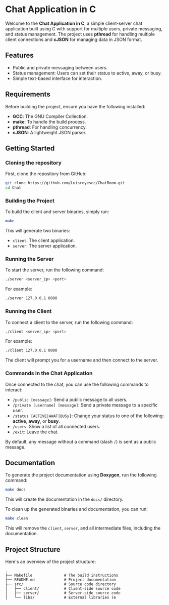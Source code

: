 # Chat Application in C

Welcome to the **Chat Application in C**, a simple client-server chat application built using C with support for multiple users, private messaging, and status management. The project uses **pthread** for handling multiple client connections and **cJSON** for managing data in JSON format.

## Features
- Public and private messaging between users.
- Status management: Users can set their status to active, away, or busy.
- Simple text-based interface for interaction.

## Requirements
Before building the project, ensure you have the following installed:
- **GCC**: The GNU Compiler Collection.
- **make**: To handle the build process.
- **pthread**: For handling concurrency.
- **cJSON**: A lightweight JSON parser.

## Getting Started

### Cloning the repository
First, clone the repository from GitHub:

```bash
git clone https://github.com/Luisreyescc/ChatRoom.git
cd Chat
```

### Building the Project

To build the client and server binaries, simply run:

```bash
make
```

This will generate two binaries:
- `client`: The client application.
- `server`: The server application.

### Running the Server
To start the server, run the following command:

```bash
./server <server_ip> <port>
```

For example:

```bash
./server 127.0.0.1 8080
 ```

### Running the Client
To connect a client to the server, run the following command:

```bash
./client <server_ip> <port>
```

For example:

```bash
./client 127.0.0.1 8080
```

The client will prompt you for a username and then connect to the server.

### Commands in the Chat Application

Once connected to the chat, you can use the following commands to interact:

- `/public [message]`: Send a public message to all users.
- `/private [username] [message]`: Send a private message to a specific user.
- `/status [ACTIVE|AWAT|BUSy]`: Change your status to one of the following: **active**, **away**, or **busy**.
- `/users`: Show a list of all connected users.
- `/exit`: Leave the chat.

By default, any message without a command (slash `/`) is sent as a public message.

## Documentation

To generate the project documentation using **Doxygen**, run the following command:

```bash
make docs
```

This will create the documentation in the `docs/` directory.

To clean up the generated binaries and documentation, you can run:

```bash
make clean
```

This will remove the `client`, `server`, and all intermediate files, including the documentation.

## Project Structure
Here's an overview of the project structure:

```
.
├── Makefile              # The build instructions
├── README.md             # Project documentation
├── src/                  # Source code directory
│   ├── client/           # Client-side source code
│   ├── server/           # Server-side source code
│   └── libs/             # External libraries (e
